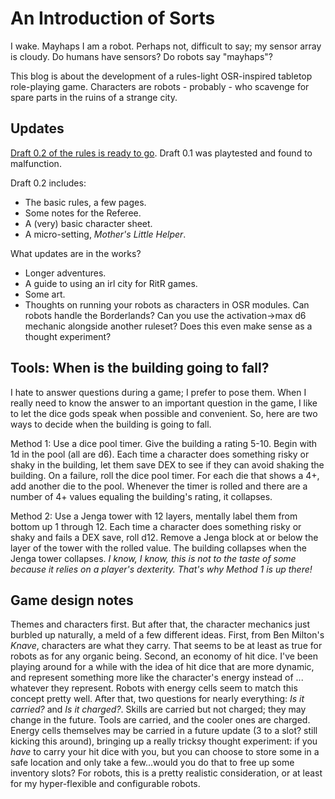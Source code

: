 # An Introduction of Sorts

I wake.  Mayhaps I am a robot.  Perhaps not, difficult to say; my sensor array is cloudy.  Do humans have sensors?  Do robots say "mayhaps"?

This blog is about the development of a rules-light OSR-inspired tabletop role-playing game.  Characters are robots - probably - who scavenge for spare parts in the ruins of a strange city.

## Updates
[Draft 0.2 of the rules is ready to go](https://maybe0a0robot.itch.io/robots-in-the-ruins).  Draft 0.1 was playtested and found to malfunction.

Draft 0.2 includes:
* The basic rules, a few pages.
* Some notes for the Referee.
* A (very) basic character sheet.
* A micro-setting, *Mother's Little Helper*.

What updates are in the works?
* Longer adventures.
* A guide to using an irl city for RitR games.
* Some art.
* Thoughts on running your robots as characters in OSR modules.  Can robots handle the Borderlands?  Can you use the activation->max d6 mechanic alongside another ruleset?  Does this even make sense as a thought experiment?

## Tools: When is the building going to fall?
I hate to answer questions during a game; I prefer to pose them.  When I really need to know the answer to an important question in the game, I like to let the dice gods speak when possible and convenient.  So, here are two ways to decide when the building is going to fall.

Method 1: Use a dice pool timer.  Give the building a rating 5-10.  Begin with 1d in the pool (all are d6).  Each time a character does something risky or shaky in the building, let them save DEX to see if they can avoid shaking the building.  On a failure, roll the dice pool timer.  For each die that shows a 4+, add another die to the pool.  Whenever the timer is rolled and there are a number of 4+ values equaling the building's rating, it collapses.

Method 2: Use a Jenga tower with 12 layers, mentally label them from bottom up 1 through 12.  Each time a character does something risky or shaky and fails a DEX save, roll d12.  Remove a Jenga block at or below the layer of the tower with the rolled value.  The building collapses when the Jenga tower collapses.  *I know, I know, this is not to the taste of some because it relies on a player's dexterity.  That's why Method 1 is up there!*

## Game design notes
Themes and characters first.  But after that, the character mechanics just burbled up naturally, a meld of a few different ideas.  First, from Ben Milton's *Knave*, characters are what they carry.  That seems to be at least as true for robots as for any organic being.  Second, an economy of hit dice.  I've been playing around for a while with the idea of hit dice that are more dynamic, and represent something more like the character's energy instead of ... whatever they represent.  Robots with energy cells seem to match this concept pretty well.  After that, two questions for nearly everything: *Is it carried?* and *Is it charged?*.  Skills are carried but not charged; they may change in the future.  Tools are carried, and the cooler ones are charged.  Energy cells themselves may be carried in a future update (3 to a slot? still kicking this around), bringing up a really tricksy thought experiment: if you *have* to carry your hit dice with you, but you can choose to store some in a safe location and only take a few...would you do that to free up some inventory slots?  For robots, this is a pretty realistic consideration, or at least for my hyper-flexible and configurable robots.
